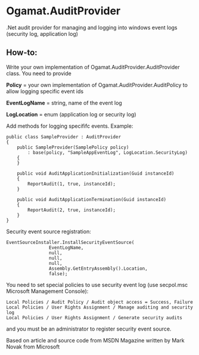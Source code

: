 # Ogamat.AuditProvider
.Net audit provider for managing and logging into windows event logs (security log, application log)

## How-to:

Write your own implementation of Ogamat.AuditProvider.AuditProvider class. You need to provide

**Policy** = your own implementation of Ogamat.AuditProvider.AuditPolicy to allow logging specific event ids

**EventLogName** = string, name of the event log

**LogLocation** = enum (application log or security log)

Add methods for logging specififc events. Example:

    public class SampleProvider : AuditProvider
    {
        public SampleProvider(SamplePolicy policy)
            : base(policy, "SampleAppEventLog", LogLocation.SecurityLog)
        {
        }

        public void AuditApplicationInitialization(Guid instanceId)
        {
            ReportAudit(1, true, instanceId);
        }

        public void AuditApplicationTermination(Guid instanceId)
        {
            ReportAudit(2, true, instanceId);
        }
    }


Security event source registration:

    EventSourceInstaller.InstallSecurityEventSource(
                    EventLogName,
                    null,
                    null,
                    null,                    
                    Assembly.GetEntryAssembly().Location,
                    false);

You need to set special policies to use security event log (use secpol.msc Microsoft Management Console):

    Local Policies / Audit Policy / Audit object access = Success, Failure 
    Local Policies / User Rights Assignment / Manage auditing and security log
    Local Policies / User Rights Assignment / Generate security audits

and you must be an administrator to register security event source.

Based on article and source code from MSDN Magazine written by Mark Novak from Microsoft
